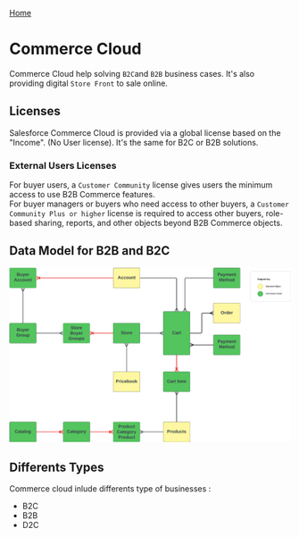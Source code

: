 [Home](../../README.md)
# Commerce Cloud
Commerce Cloud help solving `B2C`and `B2B` business cases. It's also providing digital `Store Front` to sale online.

## Licenses
Salesforce Commerce Cloud is provided via a global license based on the "Income". (No User license). It's the same for B2C or B2B solutions.

### External Users Licenses
For buyer users, a `Customer Community` license gives users the minimum access to use B2B Commerce features.\
For buyer managers or buyers who need access to other buyers, a `Customer Community Plus or higher` license is required to access other buyers, role-based sharing, reports, and other objects beyond B2B Commerce objects.

## Data Model for B2B and B2C
![Data Model](../../Images/CTA%20-%20Diagrams%20-%20CC%20-%20B2B%20&%20B2C.png)

## Differents Types
Commerce cloud inlude differents type of businesses : 
- B2C
- B2B
- D2C
